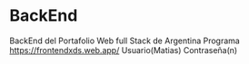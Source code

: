 # BackEnd

BackEnd del Portafolio Web full Stack de Argentina Programa 
https://frontendxds.web.app/
Usuario(Matias)
Contraseña(n)
